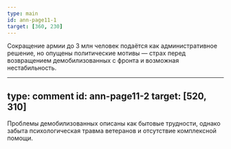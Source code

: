 ```yaml
---
type: main
id: ann-page11-1
target: [360, 230]
---
```


Сокращение армии до 3 млн человек подаётся как административное решение, но опущены политические мотивы — страх перед возвращением демобилизованных с фронта и возможная нестабильность.

---
type: comment
id: ann-page11-2
target: [520, 310]
---

Проблемы демобилизованных описаны как бытовые трудности, однако забыта психологическая травма ветеранов и отсутствие комплексной помощи.

